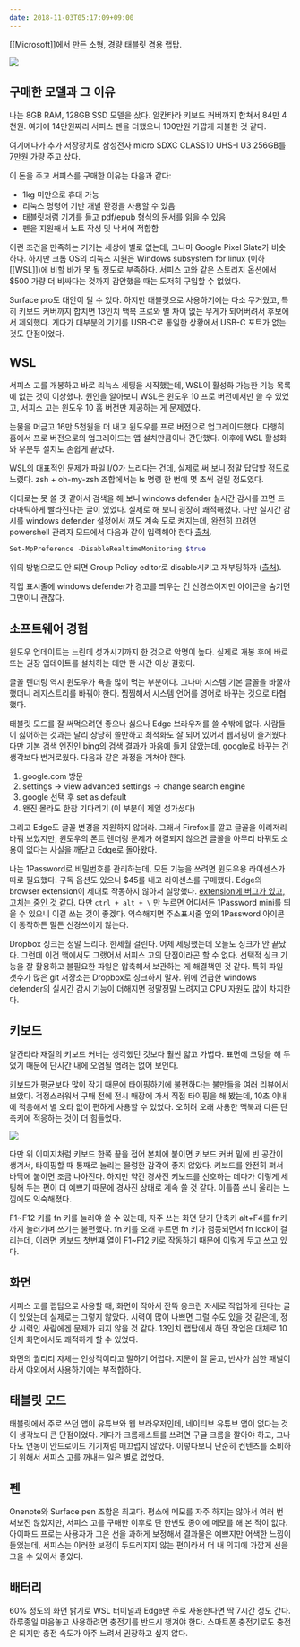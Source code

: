 ```yaml
---
date: 2018-11-03T05:17:09+09:00
---
```


[[Microsoft]]에서 만든 소형, 경량 태블릿 겸용 랩탑.

![](https://news.microsoft.com/uploads/prod/sites/430/2018/08/SurfaceGo-with-Type-Cover-Pen-Mouse.jpg)

## 구매한 모델과 그 이유

나는 8GB RAM, 128GB SSD 모델을 샀다. 알칸타라 키보드 커버까지 합쳐서 84만 4천원. 여기에 14만원짜리 서피스 펜을 더했으니 100만원 가깝게 지불한 것 같다.

여기에다가 추가 저장장치로 삼성전자 micro SDXC CLASS10 UHS-I U3 256GB를 7만원 가량 주고 샀다.

이 돈을 주고 서피스를 구매한 이유는 다음과 같다:

* 1kg 미만으로 휴대 가능
* 리눅스 명령어 기반 개발 환경을 사용할 수 있음
* 태블릿처럼 기기를 들고 pdf/epub 형식의 문서를 읽을 수 있음
* 펜을 지원해서 노트 작성 및 낙서에 적합함

이런 조건을 만족하는 기기는 세상에 별로 없는데, 그나마 Google Pixel Slate가 비슷하다. 하지만 크롬 OS의 리눅스 지원은 Windows subsystem for linux (이하 [[WSL]])에 비할 바가 못 될 정도로 부족하다. 서피스 고와 같은 스토리지 옵션에서 $500 가량 더 비싸다는 것까지 감안했을 때는 도저히 구입할 수 없었다.

Surface pro도 대안이 될 수 있다. 하지만 태블릿으로 사용하기에는 다소 무거웠고, 특히 키보드 커버까지 합치면 13인치 맥북 프로와 별 차이 없는 무게가 되어버려서 후보에서 제외했다. 게다가 대부분의 기기를 USB-C로 통일한 상황에서 USB-C 포트가 없는 것도 단점이었다.

## WSL

서피스 고를 개봉하고 바로 리눅스 세팅을 시작했는데, WSL이 활성화 가능한 기능 목록에 없는 것이 이상했다. 원인을 알아보니 WSL은 윈도우 10 프로 버전에서만 쓸 수 있었고, 서피스 고는 윈도우 10 홈 버전만 제공하는 게 문제였다. 

눈물을 머금고 16만 5천원을 더 내고 윈도우를 프로 버전으로 업그레이드했다. 다행히 홈에서 프로 버전으로의 업그레이드는 앱 설치만큼이나 간단했다. 이후에 WSL 활성화와 우분투 설치도 손쉽게 끝났다.

WSL의 대표적인 문제가 파일 I/O가 느리다는 건데, 실제로 써 보니 정말 답답할 정도로 느렸다. zsh + oh-my-zsh 조합에서는 ls 명령 한 번에 몇 초씩 걸릴 정도였다.

이대로는 못 쓸 것 같아서 검색을 해 보니 windows defender 실시간 감시를 끄면 드라마틱하게 빨라진다는 글이 있었다. 실제로 해 보니 굉장히 쾌적해졌다. 다만 실시간 감시를 windows defender 설정에서 꺼도 계속 도로 켜지는데, 완전히 끄려면 powershell 관리자 모드에서 다음과 같이 입력해야 한다 [출처](https://www.tenforums.com/tutorials/3569-turn-off-windows-defender-real-time-protection-windows-10-a.html).

```powershell
Set-MpPreference -DisableRealtimeMonitoring $true
```

위의 방법으로도 안 되면 Group Policy editor로 disable시키고 재부팅하자 ([출처](https://www.windowscentral.com/how-permanently-disable-windows-defender-windows-10)).

작업 표시줄에 windows defender가 경고를 띄우는 건 신경쓰이지만 아이콘을 숨기면 그만이니 괜찮다.

## 소프트웨어 경험

윈도우 업데이트는 느린데 성가시기까지 한 것으로 악명이 높다. 실제로 개봉 후에 바로 뜨는 권장 업데이트를 설치하는 데만 한 시간 이상 걸렸다. 

글꼴 렌더링 역시 윈도우가 욕을 많이 먹는 부분이다. 그나마 시스템 기본 글꼴을 바꿀까 했더니 레지스트리를 바꿔야 한다. 찜찜해서 시스템 언어를 영어로 바꾸는 것으로 타협했다.

태블릿 모드를 잘 써먹으려면 좋으나 싫으나 Edge 브라우저를 쓸 수밖에 없다. 사람들이 싫어하는 것과는 달리 상당히 쓸만하고 최적화도 잘 되어 있어서 웹서핑이 즐거웠다. 다만 기본 검색 엔진인 bing의 검색 결과가 마음에 들지 않았는데, google로 바꾸는 건 생각보다 번거로웠다. 다음과 같은 과정을 거쳐야 한다.

1. google.com 방문
2. settings -> view advanced settings -> change search engine
3. google 선택 후 set as default
4. 왠진 몰라도 한참 기다리기 (이 부분이 제일 성가셨다)

그리고 Edge도 글꼴 변경을 지원하지 않더라. 그래서 Firefox를 깔고 글꼴을 이리저리 바꿔 보았지만, 윈도우의 폰트 렌더링 문제가 해결되지 않으면 글꼴을 아무리 바꿔도 소용이 없다는 사실을 깨닫고 Edge로 돌아왔다.

나는 1Password로 비밀번호를 관리하는데, 모든 기능을 쓰려면 윈도우용 라이센스가 따로 필요했다. 구독 옵션도 있으나 $45를 내고 라이센스를 구매했다. Edge의 browser extension이 제대로 작동하지 않아서 실망했다. [extension에 버그가 있고, 고치는 중인 것 같다](https://discussions.agilebits.com/discussion/94222/microsoft-edge-extension-not-working). 다만 `ctrl + alt + \` 만 누르면 어디서든 1Password mini를 띄울 수 있으니 이걸 쓰는 것이 좋겠다. 익숙해지면 주소표시줄 옆의 1Password 아이콘이 동작하든 말든 신경쓰이지 않는다.

Dropbox 싱크는 정말 느리다. 한세월 걸린다. 어제 세팅했는데 오늘도 싱크가 안 끝났다. 그런데 이건 맥에서도 그랬어서 서피스 고의 단점이라곤 할 수 없다. 선택적 싱크 기능을 잘 활용하고 불필요한 파일은 압축해서 보관하는 게 해결책인 것 같다. 특히 파일 갯수가 많은 git 저장소는 Dropbox로 싱크하지 말자. 위에 언급한 windows defender의 실시간 감시 기능이 더해지면 정말정말 느려지고 CPU 자원도 많이 차지한다.

## 키보드

알칸타라 재질의 키보드 커버는 생각했던 것보다 훨씬 얇고 가볍다. 표면에 코팅을 해 두었기 때문에 단시간 내에 오염될 염려는 없어 보인다.

키보드가 평균보다 많이 작기 때문에 타이핑하기에 불편하다는 불만들을 여러 리뷰에서 보았다. 걱정스러워서 구매 전에 전시 매장에 가서 직접 타이핑을 해 봤는데, 10초 이내에 적응해서 별 오타 없이 편하게 사용할 수 있었다. 오히려 오래 사용한 맥북과 다른 단축키에 적응하는 것이 더 힘들었다.

![](https://c.s-microsoft.com/en-th/CMSImages/Surface_Lg_Overview_11_Slider_V1.png?version=a8020fad-4aef-d233-8366-6cb069a52dcf)

다만 위 이미지처럼 키보드 한쪽 끝을 접어 본체에 붙이면 키보드 커버 밑에 빈 공간이 생겨서, 타이핑할 때 통째로 눌리는 물렁한 감각이 좋지 않았다. 키보드를 완전히 펴서 바닥에 붙이면 조금 나아진다. 하지만 약간 경사진 키보드를 선호하는 데다가 이렇게 세팅해 두는 편이 더 예쁘기 때문에 경사진 상태로 계속 쓸 것 같다. 이틀쯤 쓰니 울리는 느낌에도 익숙해졌다.

F1~F12 키를 fn 키를 눌러야 쓸 수 있는데, 자주 쓰는 화면 닫기 단축키 alt+F4를 fn키까지 눌러가며 쓰기는 불편했다. fn 키를 오래 누르면 fn 키가 점등되면서 fn lock이 걸리는데, 이러면 키보드 첫번쨰 열이 F1~F12 키로 작동하기 때문에 이렇게 두고 쓰고 있다.

## 화면

서피스 고를 랩탑으로 사용할 때, 화면이 작아서 잔뜩 웅크린 자세로 작업하게 된다는 글이 있었는데 실제로는 그렇지 않았다. 시력이 많이 나쁘면 그럴 수도 있을 것 같은데, 정상 시력인 사람에겐 문제가 되지 않을 것 같다. 13인치 랩탑에서 하던 작업은 대체로 10인치 화면에서도 쾌적하게 할 수 있었다.

화면의 퀄리티 자체는 인상적이라고 말하기 어렵다. 지문이 잘 묻고, 반사가 심한 패널이라서 야외에서 사용하기에는 부적합하다.

## 태블릿 모드

태블릿에서 주로 쓰던 앱이 유튜브와 웹 브라우저인데, 네이티브 유튜브 앱이 없다는 것이 생각보다 큰 단점이었다. 게다가 크롬캐스트를 쓰려면 구글 크롬을 깔아야 하고, 그나마도 연동이 안드로이드 기기처럼 매끄럽지 않았다. 이렇다보니 단순히 컨텐츠를 소비하기 위해서 서피스 고를 꺼내는 일은 별로 없었다. 

## 펜

Onenote와 Surface pen 조합은 최고다. 평소에 메모를 자주 하지는 않아서 여러 번 써보진 않았지만, 서피스 고를 구매한 이후로 단 한번도 종이에 메모를 해 본 적이 없다. 아이패드 프로는 사용자가 그은 선을 과하게 보정해서 결과물은 예쁘지만 어색한 느낌이 들었는데, 서피스는 이러한 보정이 두드러지지 않는 편이라서 더 내 의지에 가깝게 선을 그을 수 있어서 좋았다.

## 배터리

60% 정도의 화면 밝기로 WSL 터미널과 Edge만 주로 사용한다면 딱 7시간 정도 간다. 하루종일 마음놓고 사용하려면 충전기를 반드시 챙겨야 한다. 스마트폰 충전기로도 충전은 되지만 충전 속도가 아주 느려서 권장하고 싶지 않다.
